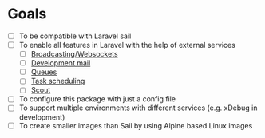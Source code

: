 # Goals

- [ ] To be compatible with Laravel sail
- [ ] To enable all features in Laravel with the help of external services
  - [ ] [Broadcasting/Websockets](https://github.com/beyondcode/laravel-websockets)
  - [ ] [Development mail](https://github.com/mailhog/MailHog)
  - [ ] [Queues](https://redis.io/)
  - [ ] [Task scheduling](https://hub.docker.com/r/willfarrell/crontab)
  - [ ] [Scout](https://github.com/babenkoivan/scout-elasticsearch-driver)
- [ ] To configure this package with just a config file
- [ ] To support multiple environments with different services (e.g. xDebug in development)
- [ ] To create smaller images than Sail by using Alpine based Linux images
